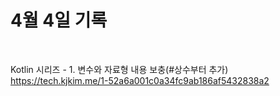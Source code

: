 # 4월 4일 기록

<br>

Kotlin 시리즈 - 1. 변수와 자료형 내용 보충(#상수부터 추가) <br>
https://tech.kjkim.me/1-52a6a001c0a34fc9ab186af5432838a2